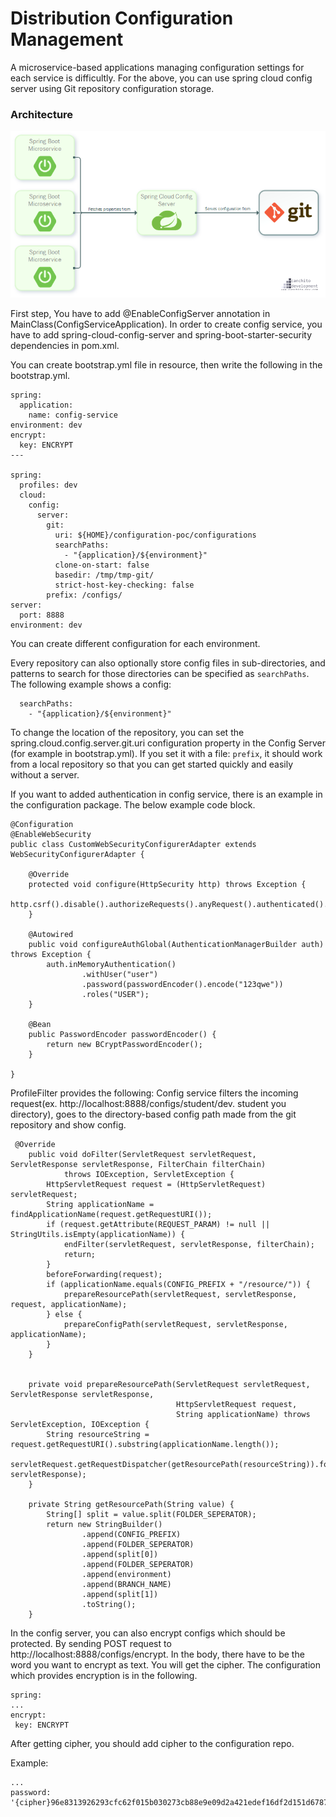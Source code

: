 # Distribution Configuration Management

A microservice-based applications managing configuration settings for each service is difficultly.
For the above, you can use spring cloud config server using Git repository configuration storage.

### Architecture

![img.png](img.png)


First step,
You have to add @EnableConfigServer annotation in MainClass(ConfigServiceApplication).
In order to create config service, you have to add spring-cloud-config-server and spring-boot-starter-security dependencies in pom.xml.

You can create bootstrap.yml file in resource, then write the following in the bootstrap.yml.

``` 
spring:
  application:
    name: config-service
environment: dev
encrypt:
  key: ENCRYPT
---

spring:
  profiles: dev
  cloud:
    config:
      server:
        git:
          uri: ${HOME}/configuration-poc/configurations
          searchPaths:
            - "{application}/${environment}"
          clone-on-start: false
          basedir: /tmp/tmp-git/
          strict-host-key-checking: false
        prefix: /configs/
server:
  port: 8888
environment: dev 
```

You can create different configuration for each environment.

Every repository can also optionally store config files in sub-directories, and patterns to search for those directories can be specified as `searchPaths`. The following example shows a config:

``` 
  searchPaths:
    - "{application}/${environment}"
```

To change the location of the repository, you can set the spring.cloud.config.server.git.uri configuration property in the Config Server (for example in bootstrap.yml).
If you set it with a file: `prefix`, it should work from a local repository so that you can get started quickly and easily without a server.

If you want to added authentication in config service, there is an example in the configuration package.
The below example code block.

```
@Configuration
@EnableWebSecurity
public class CustomWebSecurityConfigurerAdapter extends WebSecurityConfigurerAdapter {

    @Override
    protected void configure(HttpSecurity http) throws Exception {
        http.csrf().disable().authorizeRequests().anyRequest().authenticated().and().httpBasic();
    }

    @Autowired
    public void configureAuthGlobal(AuthenticationManagerBuilder auth) throws Exception {
        auth.inMemoryAuthentication()
                .withUser("user")
                .password(passwordEncoder().encode("123qwe"))
                .roles("USER");
    }

    @Bean
    public PasswordEncoder passwordEncoder() {
        return new BCryptPasswordEncoder();
    }

}
```

ProfileFilter provides the following: 
Config service filters the incoming request(ex. http://localhost:8888/configs/student/dev. student you directory), goes to the directory-based config path made from the git repository and show config. 

```
 @Override
    public void doFilter(ServletRequest servletRequest, ServletResponse servletResponse, FilterChain filterChain)
            throws IOException, ServletException {
        HttpServletRequest request = (HttpServletRequest) servletRequest;
        String applicationName = findApplicationName(request.getRequestURI());
        if (request.getAttribute(REQUEST_PARAM) != null || StringUtils.isEmpty(applicationName)) {
            endFilter(servletRequest, servletResponse, filterChain);
            return;
        }
        beforeForwarding(request);
        if (applicationName.equals(CONFIG_PREFIX + "/resource/")) {
            prepareResourcePath(servletRequest, servletResponse, request, applicationName);
        } else {
            prepareConfigPath(servletRequest, servletResponse, applicationName);
        }
    }
    
    
    private void prepareResourcePath(ServletRequest servletRequest, ServletResponse servletResponse,
                                     HttpServletRequest request,
                                     String applicationName) throws ServletException, IOException {
        String resourceString = request.getRequestURI().substring(applicationName.length());
        servletRequest.getRequestDispatcher(getResourcePath(resourceString)).forward(servletRequest, servletResponse);
    }
    
    private String getResourcePath(String value) {
        String[] split = value.split(FOLDER_SEPERATOR);
        return new StringBuilder()
                .append(CONFIG_PREFIX)
                .append(FOLDER_SEPERATOR)
                .append(split[0])
                .append(FOLDER_SEPERATOR)
                .append(environment)
                .append(BRANCH_NAME)
                .append(split[1])
                .toString();
    }
```

In the config server, you can also encrypt configs which should be protected. 
By sending POST request to http://localhost:8888/configs/encrypt. In the body, there have to be the word you want to encrypt as text. You will get the cipher.
The configuration which provides encryption is in the following.
 ```
spring:
...
encrypt:
  key: ENCRYPT

 ```

After getting cipher, you should add cipher to the configuration repo. 

Example:

```
...
password: '{cipher}96e8313926293cfc62f015b030273cb88e9e09d2a421edef16df2d151d6787f8'
```


